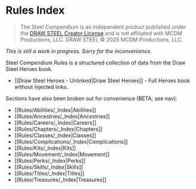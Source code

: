# Rules Index

> The Steel Compendium is an independent product published under the [DRAW STEEL Creator License](https://www.mcdmproductions.com/draw-steel-creator-license) and is not affiliated with MCDM Productions, LLC. DRAW STEEL © 2025 MCDM Productions, LLC.

_This is still a work in progress.  Sorry for the inconvenience._

Steel Compendium Rules is a structured collection of data from the Draw Steel Heroes book.

- [[Draw Steel Heroes - Unlinked|Draw Steel Heroes]] - Full Heroes book without injected links.

Sections have also been broken out for convenience (BETA, see nav):

- [[Rules/Abilities/_Index|Abilities]]
- [[Rules/Ancestries/_Index|Ancestries]]
- [[Rules/Careers/_Index|Careers]]
- [[Rules/Chapters/_Index|Chapters]]
- [[Rules/Classes/_Index|Classes]]
- [[Rules/Complications/_Index|Complications]]
- [[Rules/Kits/_Index|Kits]]
- [[Rules/Movement/_Index|Movement]]
- [[Rules/Perks/_Index|Perks]]
- [[Rules/Skills/_Index|Skills]]
- [[Rules/Titles/_Index|Titles]]
- [[Rules/Treasures/_Index|Treasures]]


